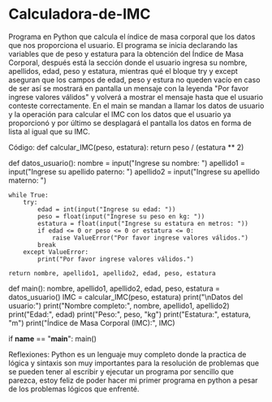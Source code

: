 # Calculadora-de-IMC
Programa en Python que calcula el índice de masa corporal que los datos que nos proporciona el usuario.
El programa se inicia declarando las variables que de peso y estatura para la obtención del Índice de Masa Corporal, después está la sección donde el usuario ingresa su nombre, apellidos, edad, peso y estatura, mientras qué el bloque try y except aseguran que los campos de edad, peso y estura no queden vacío en caso de ser así se mostrará en pantalla un mensaje con la leyenda "Por favor ingrese valores válidos" y volverá a mostrar el mensaje hasta que el usuario conteste correctamente.
En el main se mandan a llamar los datos de usuario y la operación para calcular el IMC con los datos que el usuario ya proporcionó y por último se desplagará el pantalla los datos en forma de lista al igual que su IMC.

Código:
def calcular_IMC(peso, estatura):
    return peso / (estatura ** 2)

def datos_usuario():
    nombre = input("Ingrese su nombre: ")
    apellido1 = input("Ingrese su apellido paterno: ")
    apellido2 = input("Ingrese su apellido materno: ")
   
    while True:
        try:
            edad = int(input("Ingrese su edad: "))
            peso = float(input("Ingrese su peso en kg: "))
            estatura = float(input("Ingrese su estatura en metros: "))
            if edad <= 0 or peso <= 0 or estatura <= 0:
                raise ValueError("Por favor ingrese valores válidos.")
            break
        except ValueError:
            print("Por favor ingrese valores válidos.")

    return nombre, apellido1, apellido2, edad, peso, estatura

def main():
    nombre, apellido1, apellido2, edad, peso, estatura = datos_usuario()
    IMC = calcular_IMC(peso, estatura)
    print("\nDatos del usuario:")
    print("Nombre completo:", nombre, apellido1, apellido2)
    print("Edad:", edad)
    print("Peso:", peso, "kg")
    print("Estatura:", estatura, "m")
    print("Índice de Masa Corporal (IMC):", IMC)

if __name__ == "__main__":
    main()


Reflexiones:
Python es un lenguaje muy completo donde la practica de lógica y sintaxis son muy importantes para la resolución de problemas que se pueden tener al escribir y ejecutar un programa por sencillo que parezca, estoy feliz de poder hacer mi primer programa en python a pesar de los problemas lógicos que enfrenté.
